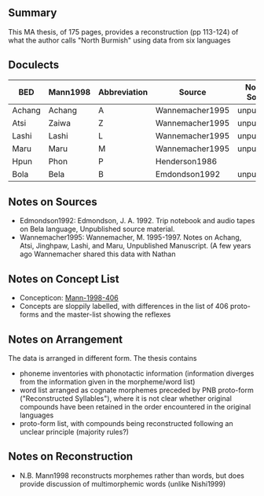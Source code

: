 ## Summary

This MA thesis, of 175 pages, 
provides a reconstruction (pp 113-124) of what the author calls "North Burmish" using data from six languages

## Doculects

BED | Mann1998 | Abbreviation | Source | Note on Source
--- | --- | --- | --- | ---
Achang | Achang | A | Wannemacher1995 | unpublished
Atsi | Zaiwa | Z | Wannemacher1995 | unpublished
Lashi | Lashi | L | Wannemacher1995 | unpublished
Maru | Maru | M | Wannemacher1995 | unpublished
Hpun | Phon | P | Henderson1986 |
Bola | Bela | B | Emdondson1992 | unpublished

## Notes on Sources

* Edmondson1992:  Edmondson, J. A. 1992. Trip notebook and audio tapes on Bela language, Unpublished source material.
* Wannemacher1995: Wannemacher, M. 1995-1997. Notes on Achang, Atsi, Jinghpaw, Lashi, and Maru, Unpublished Manuscript. (A few years ago Wannemacher shared this data with Nathan

## Notes on Concept List

* Concepticon: [Mann-1998-406](http://concepticon.clld.org/contributions/Mann-1998-406)
* Concepts are sloppily labelled, with differences in the list of 406 proto-forms and the master-list showing the reflexes

## Notes on Arrangement

The data is arranged in different form. The thesis contains

* phoneme inventories with phonotactic information (information diverges from the information given in the morpheme/word list)
* word list arranged as cognate morphemes preceded by PNB proto-form ("Reconstructed Syllables"), where it is not clear whether original compounds have been retained in the order encountered in the original languages
* proto-form list, with compounds being reconstructed following an unclear principle (majority rules?)

## Notes on Reconstruction

* N.B. Mann1998 reconstructs morphemes rather than words, but does provide discussion of multimorphemic words (unlike Nishi1999)
